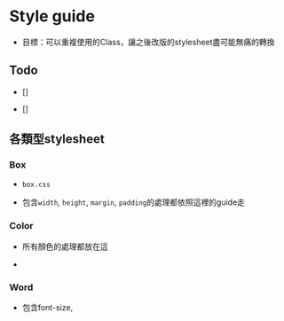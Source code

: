# Style guide

- 目標：可以重複使用的Class，讓之後改版的stylesheet盡可能無痛的轉換


## Todo

- []

- []


## 各類型stylesheet

### Box

- `box.css`

- 包含`width`, `height`, `margin`, `padding`的處理都依照這裡的guide走


### Color

- 所有顏色的處理都放在這

-

### Word

- 包含font-size,
